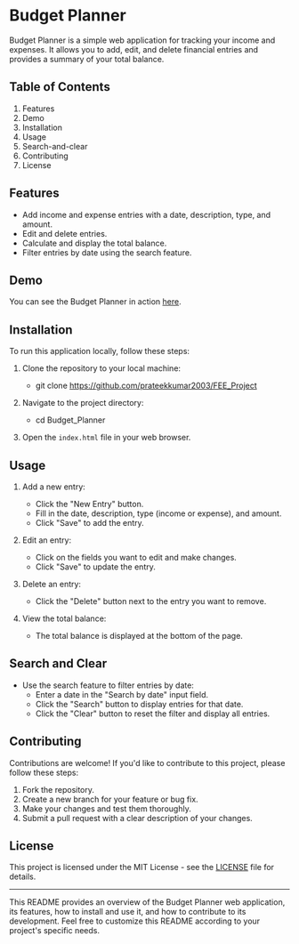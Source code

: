 # Budget Planner

Budget Planner is a simple web application for tracking your income and expenses. 
It allows you to add, edit, and delete financial entries and provides a summary of your total balance.

## Table of Contents

1. Features
2. Demo
3. Installation
4. Usage
5. Search-and-clear
6. Contributing
7. License

## Features

- Add income and expense entries with a date, description, type, and amount.
- Edit and delete entries.
- Calculate and display the total balance.
- Filter entries by date using the search feature.

## Demo

You can see the Budget Planner in action [here](#).

## Installation

To run this application locally, follow these steps:

1. Clone the repository to your local machine:

   - git clone https://github.com/prateekkumar2003/FEE_Project

3. Navigate to the project directory:

   - cd Budget_Planner

3. Open the `index.html` file in your web browser.

## Usage

1. Add a new entry:
   - Click the "New Entry" button.
   - Fill in the date, description, type (income or expense), and amount.
   - Click "Save" to add the entry.

2. Edit an entry:
   - Click on the fields you want to edit and make changes.
   - Click "Save" to update the entry.

3. Delete an entry:
   - Click the "Delete" button next to the entry you want to remove.

4. View the total balance:
   - The total balance is displayed at the bottom of the page.

## Search and Clear

- Use the search feature to filter entries by date:
  - Enter a date in the "Search by date" input field.
  - Click the "Search" button to display entries for that date.
  - Click the "Clear" button to reset the filter and display all entries.

## Contributing

Contributions are welcome! If you'd like to contribute to this project, please follow these steps:

1. Fork the repository.
2. Create a new branch for your feature or bug fix.
3. Make your changes and test them thoroughly.
4. Submit a pull request with a clear description of your changes.

## License

This project is licensed under the MIT License - see the [LICENSE](LICENSE) file for details.

---

This README provides an overview of the Budget Planner web application, its features, how to install and use it, and how to contribute to its development. Feel free to customize this README according to your project's specific needs.
